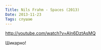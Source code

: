 ```yaml
---
Title: Nils Frahm - Spaces (2013)
Date: 2013-11-23
Tags: слушаю
---
```


http://youtube.com/watch?v=Aln6DztAsMQ

Шикарно!